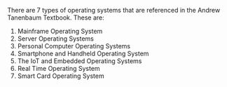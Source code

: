 There are 7 types of operating systems that are referenced in the Andrew Tanenbaum Textbook. These are:
1. Mainframe Operating System
2. Server Operating Systems
3. Personal Computer Operating Systems
4. Smartphone and Handheld Operating System
5. The IoT and Embedded Operating Systems
6. Real Time Operating System
7. Smart Card Operating System

